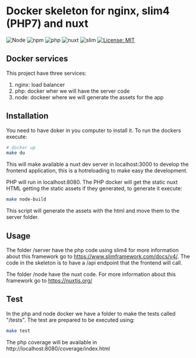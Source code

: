 # Docker skeleton for nginx, slim4 (PHP7) and nuxt


![Node](https://img.shields.io/badge/node-12.21.0-brightgreen)
![npm](https://img.shields.io/badge/npm-6.14.11-blue)
![php](https://img.shields.io/badge/php-7.3-9cf)
![nuxt](https://img.shields.io/badge/nuxt.js-v2.14.11-04C690.svg)
![slim](https://img.shields.io/badge/slim-4-green)
[![License: MIT](https://img.shields.io/badge/License-MIT-blue.svg?style=flat-square)](https://opensource.org/licenses/MIT)

## Docker services

This project have three services:
1. nginx: load balancer
2. php: docker wher we will have the server code
3. node: dockeer where we will generate the assets for the app

## Installation

You need to have doker in you computer to install it. To run the dockers execute:

```sh
# docker up
make du
```

This will make available a nuxt dev server in localhost:3000 to develop the frontend application, this is a hotreloading to make easy the development.

PHP will run in localhost:8080. The PHP docker will get the static nuxt HTML getting the static assets if they generated, to generate it execute:
```sh
make node-build
```

This script will generate the assets with the html and move them to the server folder.

## Usage
The folder /server have the php code using slim4 for more information about this framework go to https://www.slimframework.com/docs/v4/. The code in the skeleton is to have a /api endpoint that the frontend will call.

The folder /node have the nuxt code. For more information about this framework go to https://nuxtjs.org/

## Test

In the php and node docker we have a folder to make the tests called "/tests".
The test are prepared to be executed using:

```sh
make test
```

The php coverage will be available in http://localhost:8080/coverage/index.html
